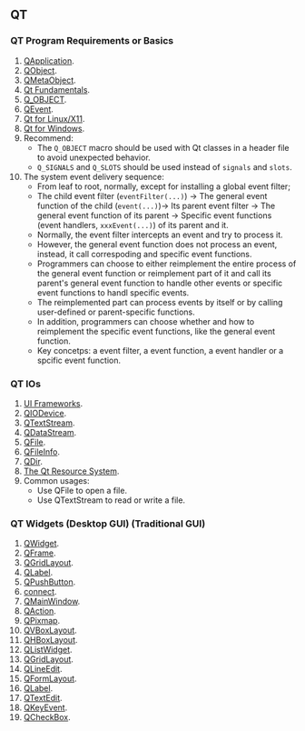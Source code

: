 ## QT

### QT Program Requirements or Basics

1. [QApplication](https://doc.qt.io/qt-6/qapplication.html).
2. [QObject](https://doc.qt.io/qt-6/qobject.html).
3. [QMetaObject](https://doc.qt.io/qt-6/qmetaobject.html).
4. [Qt Fundamentals](https://doc.qt.io/qt-6/topics-core.html).
5. [Q_OBJECT](https://doc.qt.io/qt-6/qobject.html#Q_OBJECT).
6. [QEvent](https://doc.qt.io/qt-6/qevent.html).
7. [Qt for Linux/X11](https://doc.qt.io/qt-6/linux.html).
8. [Qt for Windows](https://doc.qt.io/qt-6/windows.html).
9. Recommend:
   - The `Q_OBJECT` macro should be used with Qt classes in a header file to avoid unexpected
     behavior.
   - `Q_SIGNALS` and `Q_SLOTS` should be used instead of `signals` and `slots`.
10. The system event delivery sequence:
    - From leaf to root, normally, except for installing a global event filter;
    - The child event filter (`eventFilter(...)`) → The general event function of the child
      (`event(...)`)→ Its parent event filter → The general event function of its parent → Specific
      event functions (event handlers, `xxxEvent(...)`) of its parent and it.
    - Normally, the event filter intercepts an event and try to process it.
    - However, the general event function does not process an event, instead, it call correspoding
      and specific event functions.
    - Programmers can choose to either reimplement the entire process of the general event function
      or reimplement part of it and call its parent's general event function to handle other events
      or specific event functions to handl specific events.
    - The reimplemented part can process events by itself or by calling user-defined or
      parent-specific functions.
    - In addition, programmers can choose whether and how to reimplement the specific event
      functions, like the general event function.
    - Key concetps: a event filter, a event function, a event handler or a spcific event function.

### QT IOs

1. [UI Frameworks](https://doc.qt.io/qt-6/topics-ui.html).
2. [QIODevice](https://doc.qt.io/qt-6/qiodevice.html).
3. [QTextStream](https://doc.qt.io/qt-6/qtextstream.html).
4. [QDataStream](https://doc.qt.io/qt-6/qdatastream.html).
5. [QFile](https://doc.qt.io/qt-6/qfile.html).
6. [QFileInfo](https://doc.qt.io/qt-6/qfileinfo.html).
7. [QDir](https://doc.qt.io/qt-6/qdir.html).
8. [The Qt Resource System](https://doc.qt.io/qt-6/resources.html).
9. Common usages:
   - Use QFile to open a file.
   - Use QTextStream to read or write a file.

### QT Widgets (Desktop GUI) (Traditional GUI)

1. [QWidget]().
2. [QFrame]().
3. [QGridLayout]().
4. [QLabel]().
5. [QPushButton]().
6. [connect]().
7. [QMainWindow]().
8. [QAction]().
9. [QPixmap]().
10. [QVBoxLayout]().
11. [QHBoxLayout]().
12. [QListWidget]().
13. [QGridLayout]().
14. [QLineEdit]().
15. [QFormLayout]().
16. [QLabel]().
17. [QTextEdit]().
18. [QKeyEvent]().
19. [QCheckBox]().
